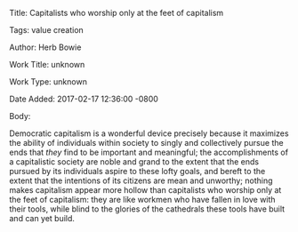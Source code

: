 Title:  Capitalists who worship only at the feet of capitalism

Tags:   value creation

Author: Herb Bowie

Work Title: unknown

Work Type: unknown

Date Added: 2017-02-17 12:36:00 -0800

Body: 

Democratic capitalism is a wonderful device precisely because it maximizes the ability of individuals within society to singly and collectively pursue the ends that <em>they</em> find to be important and meaningful; the accomplishments of a capitalistic society are noble and grand to the extent that the ends pursued by its individuals aspire to these lofty goals, and bereft to the extent that the intentions of its citizens are mean and unworthy; nothing makes capitalism appear more hollow than capitalists who worship only at the feet of capitalism: they are like workmen who have fallen in love with their tools, while blind to the glories of the cathedrals these tools have built and can yet build. 

